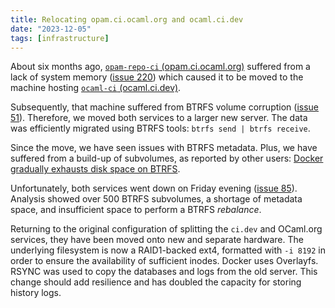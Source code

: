 ```yaml
---
title: Relocating opam.ci.ocaml.org and ocaml.ci.dev
date: "2023-12-05"
tags: [infrastructure]
---
```


About six months ago, [`opam-repo-ci` (opam.ci.ocaml.org)](https://opam.ci.ocaml.org) suffered from a lack of system memory ([issue 220](https://github.com/ocurrent/opam-repo-ci/issues/220)) which caused it to be moved to the machine hosting [`ocaml-ci` (ocaml.ci.dev)](https://ocaml.ci.dev).

Subsequently, that machine suffered from BTRFS volume corruption ([issue 51](https://github.com/ocaml/infrastructure/issues/51)). Therefore, we moved both services to a larger new server. The data was efficiently migrated using BTRFS tools: `btrfs send | btrfs receive`.

Since the move, we have seen issues with BTRFS metadata. Plus, we have suffered from a build-up of subvolumes, as reported by other users: [Docker gradually exhausts disk space on BTRFS](https://github.com/moby/moby/issues/27653).

Unfortunately, both services went down on Friday evening ([issue 85](https://github.com/ocaml/infrastructure/issues/85)). Analysis showed over 500 BTRFS subvolumes, a shortage of metadata space, and insufficient space to perform a BTRFS _rebalance_.

Returning to the original configuration of splitting the `ci.dev` and OCaml.org services, they have been moved onto new and separate hardware. The underlying filesystem is now a RAID1-backed ext4, formatted with `-i 8192` in order to ensure the availability of sufficient inodes. Docker uses Overlayfs. RSYNC was used to copy the databases and logs from the old server. This change should add resilience and has doubled the capacity for storing history logs.
